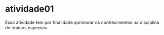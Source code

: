 # atividade01
Essa atividade tem por finalidade aprimorar os conhecimentos na disciplina de tópicos especiais
